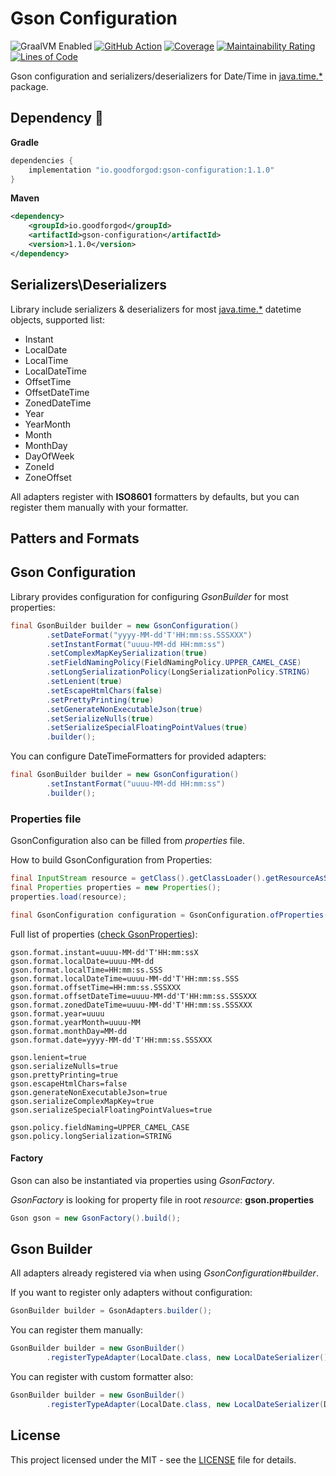 # Gson Configuration

![GraalVM Enabled](https://img.shields.io/badge/GraalVM-Ready-orange?style=plastic)
[![GitHub Action](https://github.com/goodforgod/gson-configuration/workflows/Java%20CI/badge.svg)](https://github.com/GoodforGod/gson-configuration/actions?query=workflow%3A%22Java+CI%22)
[![Coverage](https://sonarcloud.io/api/project_badges/measure?project=GoodforGod_gson-configuration&metric=coverage)](https://sonarcloud.io/dashboard?id=GoodforGod_gson-configuration)
[![Maintainability Rating](https://sonarcloud.io/api/project_badges/measure?project=GoodforGod_gson-configuration&metric=sqale_rating)](https://sonarcloud.io/dashboard?id=GoodforGod_gson-configuration)
[![Lines of Code](https://sonarcloud.io/api/project_badges/measure?project=GoodforGod_gson-configuration&metric=ncloc)](https://sonarcloud.io/dashboard?id=GoodforGod_gson-configuration)

Gson configuration and serializers/deserializers for Date/Time in [java.time.*](https://docs.oracle.com/en/java/javase/11/docs/api/java.base/java/time/package-summary.html) package.

## Dependency :rocket:
**Gradle**
```groovy
dependencies {
    implementation "io.goodforgod:gson-configuration:1.1.0"
}
```

**Maven**
```xml
<dependency>
    <groupId>io.goodforgod</groupId>
    <artifactId>gson-configuration</artifactId>
    <version>1.1.0</version>
</dependency>
```

## Serializers\Deserializers

Library include serializers & deserializers for most [java.time.*](https://docs.oracle.com/en/java/javase/11/docs/api/java.base/java/time/package-summary.html)
datetime objects, supported list:
- Instant
- LocalDate
- LocalTime
- LocalDateTime
- OffsetTime
- OffsetDateTime
- ZonedDateTime
- Year
- YearMonth  
- Month
- MonthDay
- DayOfWeek
- ZoneId
- ZoneOffset

All adapters register with **ISO8601** formatters by defaults, but you can register them manually with your formatter.

## Patters and Formats



## Gson Configuration

Library provides configuration for configuring *GsonBuilder* for most properties:

```java
final GsonBuilder builder = new GsonConfiguration()
        .setDateFormat("yyyy-MM-dd'T'HH:mm:ss.SSSXXX")
        .setInstantFormat("uuuu-MM-dd HH:mm:ss")
        .setComplexMapKeySerialization(true)
        .setFieldNamingPolicy(FieldNamingPolicy.UPPER_CAMEL_CASE)
        .setLongSerializationPolicy(LongSerializationPolicy.STRING)
        .setLenient(true)
        .setEscapeHtmlChars(false)
        .setPrettyPrinting(true)
        .setGenerateNonExecutableJson(true)
        .setSerializeNulls(true)
        .setSerializeSpecialFloatingPointValues(true)
        .builder();
```

You can configure DateTimeFormatters for provided adapters:
```java
final GsonBuilder builder = new GsonConfiguration()
        .setInstantFormat("uuuu-MM-dd HH:mm:ss")
        .builder();
```

### Properties file

GsonConfiguration also can be filled from *properties* file.

How to build GsonConfiguration from Properties:
```java
final InputStream resource = getClass().getClassLoader().getResourceAsStream("gson.properties");
final Properties properties = new Properties();
properties.load(resource);

final GsonConfiguration configuration = GsonConfiguration.ofProperties(properties);
```

Full list of properties ([check GsonProperties](https://github.com/GoodforGod/gson-configuration/blob/master/src/main/java/io/gson/adapters/config/GsonProperties.java)):
```properties
gson.format.instant=uuuu-MM-dd'T'HH:mm:ssX
gson.format.localDate=uuuu-MM-dd
gson.format.localTime=HH:mm:ss.SSS
gson.format.localDateTime=uuuu-MM-dd'T'HH:mm:ss.SSS
gson.format.offsetTime=HH:mm:ss.SSSXXX
gson.format.offsetDateTime=uuuu-MM-dd'T'HH:mm:ss.SSSXXX
gson.format.zonedDateTime=uuuu-MM-dd'T'HH:mm:ss.SSSXXX
gson.format.year=uuuu
gson.format.yearMonth=uuuu-MM
gson.format.monthDay=MM-dd
gson.format.date=yyyy-MM-dd'T'HH:mm:ss.SSSXXX

gson.lenient=true
gson.serializeNulls=true
gson.prettyPrinting=true
gson.escapeHtmlChars=false
gson.generateNonExecutableJson=true
gson.serializeComplexMapKey=true
gson.serializeSpecialFloatingPointValues=true

gson.policy.fieldNaming=UPPER_CAMEL_CASE
gson.policy.longSerialization=STRING
```

#### Factory

Gson can also be instantiated via properties using *GsonFactory*.

*GsonFactory* is looking for property file in root *resource*: **gson.properties**

```java
Gson gson = new GsonFactory().build();
```

## Gson Builder

All adapters already registered via when using *GsonConfiguration#builder*.

If you want to register only adapters without configuration:

```java
GsonBuilder builder = GsonAdapters.builder();
```

You can register them manually:
```java
GsonBuilder builder = new GsonBuilder()
        .registerTypeAdapter(LocalDate.class, new LocalDateSerializer())
```

You can register with custom formatter also:
```java
GsonBuilder builder = new GsonBuilder()
        .registerTypeAdapter(LocalDate.class, new LocalDateSerializer(DateTimeFormatters.LOCAL_DATE_ISO))
```

## License

This project licensed under the MIT - see the [LICENSE](LICENSE) file for details.
